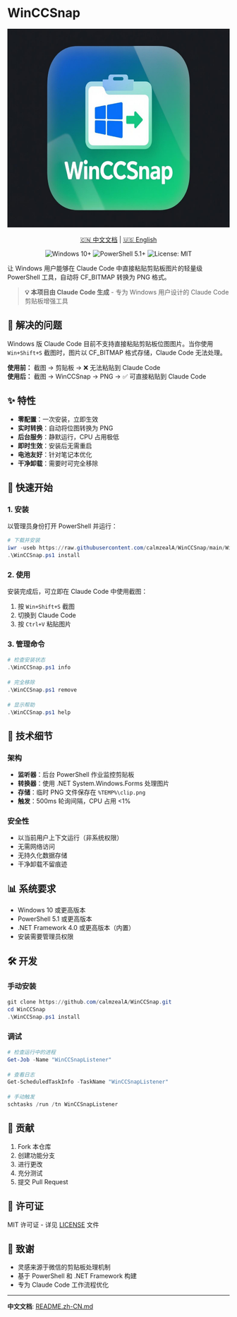 # WinCCSnap

<p align="center">
  <img src="logo.jpeg" alt="WinCCSnap Logo" width="600" height="450">
</p>

<p align="center">
  <a href="README.zh-CN.md">🇨🇳 中文文档</a> | <a href="README.md">🇺🇸 English</a>
</p>

<p align="center">
  <img src="https://img.shields.io/badge/Windows-10+-0078D4.svg" alt="Windows 10+">
  <img src="https://img.shields.io/badge/PowerShell-5.1+-5391FE.svg" alt="PowerShell 5.1+">
  <img src="https://img.shields.io/badge/License-MIT-107C10.svg" alt="License: MIT">
</p>

让 Windows 用户能够在 Claude Code 中直接粘贴剪贴板图片的轻量级 PowerShell 工具，自动将 CF_BITMAP 转换为 PNG 格式。

> **💡 本项目由 Claude Code 生成** - 专为 Windows 用户设计的 Claude Code 剪贴板增强工具

## 🎯 解决的问题

Windows 版 Claude Code 目前不支持直接粘贴剪贴板位图图片。当你使用 `Win+Shift+S` 截图时，图片以 CF_BITMAP 格式存储，Claude Code 无法处理。

**使用前：** 截图 → 剪贴板 → ❌ 无法粘贴到 Claude Code  
**使用后：** 截图 → WinCCSnap → PNG → ✅ 可直接粘贴到 Claude Code

## ✨ 特性

- **零配置**：一次安装，立即生效
- **实时转换**：自动将位图转换为 PNG
- **后台服务**：静默运行，CPU 占用极低
- **即时生效**：安装后无需重启
- **电池友好**：针对笔记本优化
- **干净卸载**：需要时可完全移除

## 🚀 快速开始

### 1. 安装

以管理员身份打开 PowerShell 并运行：

```powershell
# 下载并安装
iwr -useb https://raw.githubusercontent.com/calmzealA/WinCCSnap/main/WinCCSnap.ps1 | iex
.\WinCCSnap.ps1 install
```

### 2. 使用

安装完成后，可立即在 Claude Code 中使用截图：

1. 按 `Win+Shift+S` 截图
2. 切换到 Claude Code
3. 按 `Ctrl+V` 粘贴图片

### 3. 管理命令

```powershell
# 检查安装状态
.\WinCCSnap.ps1 info

# 完全移除
.\WinCCSnap.ps1 remove

# 显示帮助
.\WinCCSnap.ps1 help
```

## 🔧 技术细节

### 架构
- **监听器**：后台 PowerShell 作业监控剪贴板
- **转换器**：使用 .NET System.Windows.Forms 处理图片
- **存储**：临时 PNG 文件保存在 `%TEMP%\clip.png`
- **触发**：500ms 轮询间隔，CPU 占用 <1%

### 安全性
- 以当前用户上下文运行（非系统权限）
- 无需网络访问
- 无持久化数据存储
- 干净卸载不留痕迹

## 📊 系统要求

- Windows 10 或更高版本
- PowerShell 5.1 或更高版本
- .NET Framework 4.0 或更高版本（内置）
- 安装需要管理员权限

## 🛠️ 开发

### 手动安装
```powershell
git clone https://github.com/calmzealA/WinCCSnap.git
cd WinCCSnap
.\WinCCSnap.ps1 install
```

### 调试
```powershell
# 检查运行中的进程
Get-Job -Name "WinCCSnapListener"

# 查看日志
Get-ScheduledTaskInfo -TaskName "WinCCSnapListener"

# 手动触发
schtasks /run /tn WinCCSnapListener
```

## 🤝 贡献

1. Fork 本仓库
2. 创建功能分支
3. 进行更改
4. 充分测试
5. 提交 Pull Request

## 📄 许可证

MIT 许可证 - 详见 [LICENSE](LICENSE) 文件

## 🙏 致谢

- 灵感来源于微信的剪贴板处理机制
- 基于 PowerShell 和 .NET Framework 构建
- 专为 Claude Code 工作流程优化

---

**中文文档**: [README.zh-CN.md](README.zh-CN.md)